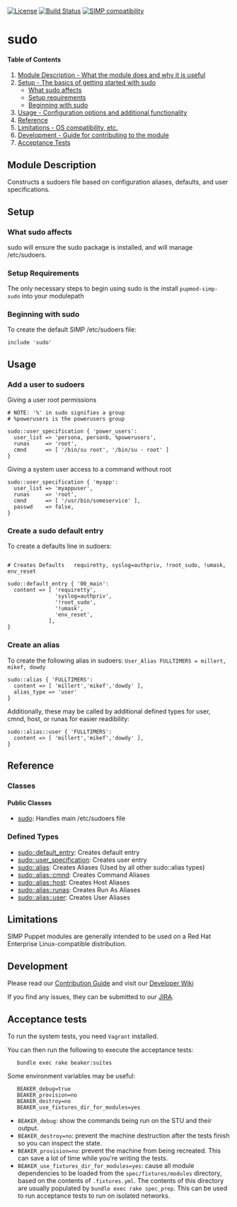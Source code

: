 [![License](http://img.shields.io/:license-apache-blue.svg)](http://www.apache.org/licenses/LICENSE-2.0.html) [![Build Status](https://travis-ci.org/simp/pupmod-simp-sudo.svg)](https://travis-ci.org/simp/pupmod-simp-sudo) [![SIMP compatibility](https://img.shields.io/badge/SIMP%20compatibility-4.2.*%2F5.1.*-orange.svg)](https://img.shields.io/badge/SIMP%20compatibility-4.2.*%2F5.1.*-orange.svg)

# sudo

#### Table of Contents

1. [Module Description - What the module does and why it is useful](#module-description)
2. [Setup - The basics of getting started with sudo](#setup)
    * [What sudo affects](#what-sudo-affects)
    * [Setup requirements](#setup-requirements)
    * [Beginning with sudo](#beginning-with-sudo)
3. [Usage - Configuration options and additional functionality](#usage)
4. [Reference](#reference)
5. [Limitations - OS compatibility, etc.](#limitations)
6. [Development - Guide for contributing to the module](#development)
7. [Acceptance Tests](#acceptance-tests)

## Module Description

Constructs a sudoers file based on configuration aliases, defaults, and user
specifications.

## Setup

### What sudo affects

sudo will ensure the sudo package is installed, and will manage /etc/sudoers.

### Setup Requirements

The only necessary steps to begin using sudo is the install `pupmod-simp-sudo`
into your modulepath

### Beginning with sudo

To create the default SIMP /etc/sudoers file:

```puppet
include 'sudo'
```

## Usage

### Add a user to sudoers

Giving a user root permissions

```puppet
# NOTE: '%' in sudo signifies a group
# %powerusers is the powerusers group

sudo::user_specification { 'power_users':
  user_list => 'persona, personb, %powerusers',
  runas     => 'root',
  cmnd      => [ '/bin/su root', '/bin/su - root' ]
}
```

Giving a system user access to a command without root

```puppet
sudo::user_specification { 'myapp':
  user_list => 'myappuser',
  runas     => 'root',
  cmnd      => [ '/usr/bin/someservice' ],
  passwd    => false,
}
```

### Create a sudo default entry

To create a defaults line in sudoers:



```puppet

# Creates Defaults   requiretty, syslog=authpriv, !root_sudo, !umask, env_reset

sudo::default_entry { '00_main':
  content => [ 'requiretty',
               'syslog=authpriv',
               '!root_sudo',
               '!umask',
               'env_reset',
             ],
}
```

### Create an alias

To create the following alias in sudoers:
`User_Alias FULLTIMERS = millert, mikef, dowdy`

```puppet
sudo::alias { 'FULLTIMERS':
  content => [ 'millert','mikef','dowdy' ],
  alias_type => 'user'
}
```

Additionally, these may be called by additional defined types for user, cmnd,
host, or runas for easier readibility:

```puppet
sudo::alias::user { 'FULLTIMERS':
  content => [ 'millert','mikef','dowdy' ],
}
```

## Reference

### Classes

#### Public Classes

* [sudo](https://github.com/simp/pupmod-simp-sudo/blob/master/manifests/init.pp): Handles main /etc/sudoers file

### Defined Types

* [sudo::default_entry](https://github.com/simp/pupmod-simp-sudo/blob/master/manifests/default_entry.pp): Creates default entry
* [sudo::user_specification](https://github.com/simp/pupmod-simp-sudo/blob/master/manifests/user_specification.pp): Creates user entry
* [sudo::alias](https://github.com/simp/pupmod-simp-sudo/blob/master/manifests/alias.pp): Creates Aliases (Used by all other sudo::alias types)
* [sudo::alias::cmnd](https://github.com/simp/pupmod-simp-sudo/blob/master/manifests/alias/cmnd.pp): Creates Command Aliases
* [sudo::alias::host](https://github.com/simp/pupmod-simp-sudo/blob/master/manifests/alias/host.pp): Creates Host Aliases
* [sudo::alias::runas](https://github.com/simp/pupmod-simp-sudo/blob/master/manifests/alias/runas.pp): Creates Run As Aliases
* [sudo::alias::user](https://github.com/simp/pupmod-simp-sudo/blob/master/manifests/alias/user.pp): Creates User Aliases

## Limitations

SIMP Puppet modules are generally intended to be used on a Red Hat Enterprise
Linux-compatible distribution.

## Development

Please read our [Contribution Guide](https://simp-project.atlassian.net/wiki/display/SD/Contributing+to+SIMP)
and visit our [Developer Wiki](https://simp-project.atlassian.net/wiki/display/SD/SIMP+Development+Home)

If you find any issues, they can be submitted to our
[JIRA](https://simp-project.atlassian.net).

## Acceptance tests

To run the system tests, you need `Vagrant` installed.

You can then run the following to execute the acceptance tests:

```shell
   bundle exec rake beaker:suites
```

Some environment variables may be useful:

```shell
   BEAKER_debug=true
   BEAKER_provision=no
   BEAKER_destroy=no
   BEAKER_use_fixtures_dir_for_modules=yes
```

*  ``BEAKER_debug``: show the commands being run on the STU and their output.
*  ``BEAKER_destroy=no``: prevent the machine destruction after the tests
   finish so you can inspect the state.
*  ``BEAKER_provision=no``: prevent the machine from being recreated.  This can
   save a lot of time while you're writing the tests.
*  ``BEAKER_use_fixtures_dir_for_modules=yes``: cause all module dependencies
   to be loaded from the ``spec/fixtures/modules`` directory, based on the
   contents of ``.fixtures.yml``. The contents of this directory are usually
   populated by ``bundle exec rake spec_prep``. This can be used to run
   acceptance tests to run on isolated networks.
